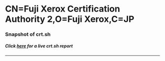 # CN=Fuji Xerox Certification Authority 2,O=Fuji Xerox,C=JP
### Snapshot of crt.sh
##### Click [here](https://crt.sh/?q=Serial_0146B8ECF390D5D379) for a live crt.sh report

---
